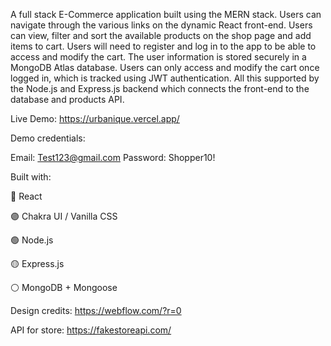 A full stack E-Commerce application built using the MERN stack. Users can navigate through the various links on the dynamic React front-end. Users can view, filter and sort the available products on the shop page and add items to cart. 
Users will need to register and log in to the app to be able to access and modify the cart. The user information is stored securely in a MongoDB Atlas database. Users can only access and modify the cart once logged in, which is tracked using JWT authentication. 
All this supported by the Node.js and Express.js backend which connects the front-end to the database and products API.

Live Demo: https://urbanique.vercel.app/

Demo credentials:

Email: Test123@gmail.com
Password: Shopper10!

Built with:

🔵 React

🟣 Chakra UI / Vanilla CSS

🟢 Node.js

🟡 Express.js

⚪ MongoDB + Mongoose

Design credits: https://webflow.com/?r=0

API for store: https://fakestoreapi.com/
